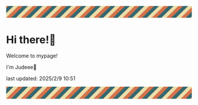 <!-- Header image -->
<img src="./pokemon/pokemon_15.png" width="1000">

# Hi there!👋

Welcome to mypage!

I'm Judeee🐷

last updated: 2025/2/9 10:51

<!-- Footer image -->
<img src="./pokemon/pokemon_15.png" width="1000">
